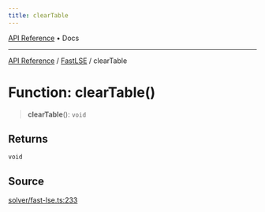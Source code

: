 ```yaml
---
title: clearTable
---
```


[API Reference](/docs/api/) • Docs

***

[API Reference](/docs/api/) / [FastLSE](/docs/api/namespaces/FastLSE/) / clearTable

# Function: clearTable()

> **clearTable**(): `void`

## Returns

`void`

## Source

[solver/fast-lse.ts:233](https://github.com/BrouxtForce/cubelib/blob/72117884834c9a330d7870c13642ec7c97dbc128/src/solver/fast-lse.ts#L233)
